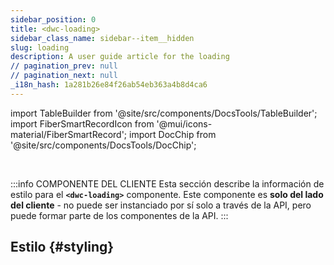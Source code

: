 ```yaml
---
sidebar_position: 0
title: <dwc-loading>
sidebar_class_name: sidebar--item__hidden
slug: loading
description: A user guide article for the loading
// pagination_prev: null
// pagination_next: null
_i18n_hash: 1a281b26e84f26ab54eb363a4b8d4ca6
---
```

import TableBuilder from '@site/src/components/DocsTools/TableBuilder';
import FiberSmartRecordIcon from '@mui/icons-material/FiberSmartRecord';
import DocChip from '@site/src/components/DocsTools/DocChip';

<DocChip chip='shadow' />

<br />

:::info COMPONENTE DEL CLIENTE
Esta sección describe la información de estilo para el **`<dwc-loading>`** componente. Este componente es **solo del lado del cliente** - no puede ser instanciado por sí solo a través de la API, pero puede formar parte de los componentes de la API.
:::

## Estilo {#styling}

<TableBuilder name="dwc-loading" clientComponent />
